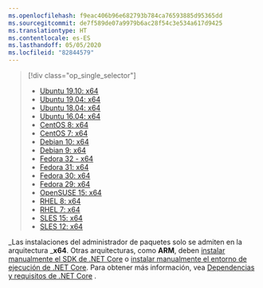```yaml
---
ms.openlocfilehash: f9eac406b96e682793b784ca76593885d95365dd
ms.sourcegitcommit: de7f589de07a9979b6ac28f54c3e534a617d9425
ms.translationtype: HT
ms.contentlocale: es-ES
ms.lasthandoff: 05/05/2020
ms.locfileid: "82844579"
---
```


> [!div class="op_single_selector"]
>
> - [Ubuntu 19.10: x64](../linux-package-manager-ubuntu-1910.md)
> - [Ubuntu 19.04: x64](../linux-package-manager-ubuntu-1904.md)
> - [Ubuntu 18.04: x64](../linux-package-manager-ubuntu-1804.md)
> - [Ubuntu 16.04: x64](../linux-package-manager-ubuntu-1604.md)
> - [CentOS 8: x64](../linux-package-manager-centos8.md)
> - [CentOS 7: x64](../linux-package-manager-centos7.md)
> - [Debian 10: x64](../linux-package-manager-debian10.md)
> - [Debian 9: x64](../linux-package-manager-debian9.md)
> - [Fedora 32 - x64](../linux-package-manager-fedora32.md)
> - [Fedora 31: x64](../linux-package-manager-fedora31.md)
> - [Fedora 30: x64](../linux-package-manager-fedora30.md)
> - [Fedora 29: x64](../linux-package-manager-fedora29.md)
> - [OpenSUSE 15: x64](../linux-package-manager-opensuse15.md)
> - [RHEL 8: x64](../linux-package-manager-rhel8.md)
> - [RHEL 7: x64](../linux-package-manager-rhel7.md)
> - [SLES 15: x64](../linux-package-manager-sles15.md)
> - [SLES 12: x64](../linux-package-manager-sles12.md)

_Las instalaciones del administrador de paquetes solo se admiten en la arquitectura _**x64**. Otras arquitecturas, como **ARM**, deben [instalar manualmente el SDK de .NET Core](../sdk.md?pivots=os-linux#download-and-manually-install) o [instalar manualmente el entorno de ejecución de .NET Core](../runtime.md?pivots=os-linux#download-and-manually-install). Para obtener más información, vea [Dependencias y requisitos de .NET Core](../dependencies.md) .
